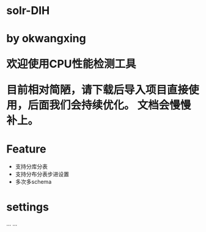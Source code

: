 <h1>solr-DIH<h1>
<p> by okwangxing</p>

欢迎使用CPU性能检测工具

目前相对简陋，请下载后导入项目直接使用，后面我们会持续优化。
文档会慢慢补上。

Feature
========
* 支持分库分表
* 支持分布分表步进设置
* 多次多schema

settings
========

  <dataConfig>
    <dataSource name="entity_%d" driver="com.mysql.jdbc.Driver" url="jdbc:mysql://192.168.1.1:3306/entity_%d?useUnicode=true&amp;characterEncoding=utf8" user="user" password="pass" shard="true" shardStep="1" shardBegin="0" shardEnd="1"/>
    <document name="entity">
        <entity datasource="entity_%d" name="entity_%d" query="select * from t_entity_%d" deltaImportQuery="select * from t_entity_%d where id='${dih.delta.id}'"  deltaQuery="select id from t_entity_%d where ftime &gt; '${dih.last_index_time}'" shard="true" shardStep="1" shardBegin="0" shardEnd="1">
            <field column="id" name="id" />
           ... ...
        </entity>
       </document>
   </dataConfig>
